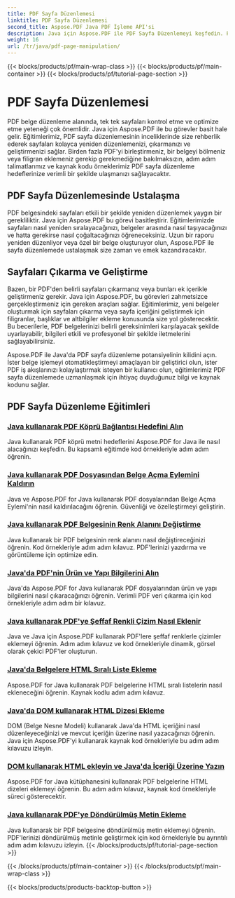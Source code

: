 ```yaml
---
title: PDF Sayfa Düzenlemesi
linktitle: PDF Sayfa Düzenlemesi
second_title: Aspose.PDF Java PDF İşleme API'si
description: Java için Aspose.PDF ile PDF Sayfa Düzenlemeyi keşfedin. PDF sayfalarını zahmetsizce yeniden düzenlemeyi, çıkarmayı ve geliştirmeyi öğrenin.
weight: 16
url: /tr/java/pdf-page-manipulation/
---
```


{{< blocks/products/pf/main-wrap-class >}}
{{< blocks/products/pf/main-container >}}
{{< blocks/products/pf/tutorial-page-section >}}

# PDF Sayfa Düzenlemesi


PDF belge düzenleme alanında, tek tek sayfaları kontrol etme ve optimize etme yeteneği çok önemlidir. Java için Aspose.PDF ile bu görevler basit hale gelir. Eğitimlerimiz, PDF sayfa düzenlemesinin inceliklerinde size rehberlik ederek sayfaları kolayca yeniden düzenlemenizi, çıkarmanızı ve geliştirmenizi sağlar. Birden fazla PDF'yi birleştirmeniz, bir belgeyi bölmeniz veya filigran eklemeniz gerekip gerekmediğine bakılmaksızın, adım adım talimatlarımız ve kaynak kodu örneklerimiz PDF sayfa düzenleme hedeflerinize verimli bir şekilde ulaşmanızı sağlayacaktır.

## PDF Sayfa Düzenlemesinde Ustalaşma

PDF belgesindeki sayfaları etkili bir şekilde yeniden düzenlemek yaygın bir gerekliliktir. Java için Aspose.PDF bu görevi basitleştirir. Eğitimlerimizde sayfaları nasıl yeniden sıralayacağınızı, belgeler arasında nasıl taşıyacağınızı ve hatta gerekirse nasıl çoğaltacağınızı öğreneceksiniz. Uzun bir raporu yeniden düzenliyor veya özel bir belge oluşturuyor olun, Aspose.PDF ile sayfa düzenlemede ustalaşmak size zaman ve emek kazandıracaktır.

## Sayfaları Çıkarma ve Geliştirme

Bazen, bir PDF'den belirli sayfaları çıkarmanız veya bunları ek içerikle geliştirmeniz gerekir. Java için Aspose.PDF, bu görevleri zahmetsizce gerçekleştirmeniz için gereken araçları sağlar. Eğitimlerimiz, yeni belgeler oluşturmak için sayfaları çıkarma veya sayfa içeriğini geliştirmek için filigranlar, başlıklar ve altbilgiler ekleme konusunda size yol gösterecektir. Bu becerilerle, PDF belgelerinizi belirli gereksinimleri karşılayacak şekilde uyarlayabilir, bilgileri etkili ve profesyonel bir şekilde iletmelerini sağlayabilirsiniz.

Aspose.PDF ile Java'da PDF sayfa düzenleme potansiyelinin kilidini açın. İster belge işlemeyi otomatikleştirmeyi amaçlayan bir geliştirici olun, ister PDF iş akışlarınızı kolaylaştırmak isteyen bir kullanıcı olun, eğitimlerimiz PDF sayfa düzenlemede uzmanlaşmak için ihtiyaç duyduğunuz bilgi ve kaynak kodunu sağlar.

## PDF Sayfa Düzenleme Eğitimleri
### [Java kullanarak PDF Köprü Bağlantısı Hedefini Alın](./get-pdf-hyperlink-destination-using-java/)
Java kullanarak PDF köprü metni hedeflerini Aspose.PDF for Java ile nasıl alacağınızı keşfedin. Bu kapsamlı eğitimde kod örnekleriyle adım adım öğrenin.
### [Java kullanarak PDF Dosyasından Belge Açma Eylemini Kaldırın](./remove-document-open-action-from-pdf-file-using-java/)
Java ve Aspose.PDF for Java kullanarak PDF dosyalarından Belge Açma Eylemi'nin nasıl kaldırılacağını öğrenin. Güvenliği ve özelleştirmeyi geliştirin.
### [Java kullanarak PDF Belgesinin Renk Alanını Değiştirme](./change-color-space-of-pdf-document-using-java/)
Java kullanarak bir PDF belgesinin renk alanını nasıl değiştireceğinizi öğrenin. Kod örnekleriyle adım adım kılavuz. PDF'lerinizi yazdırma ve görüntüleme için optimize edin.
### [Java'da PDF'nin Ürün ve Yapı Bilgilerini Alın](./get-product-and-build-information-of-pdf-in-java/)
Java'da Aspose.PDF for Java kullanarak PDF dosyalarından ürün ve yapı bilgilerini nasıl çıkaracağınızı öğrenin. Verimli PDF veri çıkarma için kod örnekleriyle adım adım bir kılavuz.
### [Java kullanarak PDF'ye Şeffaf Renkli Çizim Nasıl Eklenir](./how-to-add-drawing-with-transparent-color-in-pdf-using-java/)
Java ve Java için Aspose.PDF kullanarak PDF'lere şeffaf renklerle çizimler eklemeyi öğrenin. Adım adım kılavuz ve kod örnekleriyle dinamik, görsel olarak çekici PDF'ler oluşturun.
### [Java'da Belgelere HTML Sıralı Liste Ekleme](./add-html-ordered-list-into-documents-in-java/)
Aspose.PDF for Java kullanarak PDF belgelerine HTML sıralı listelerin nasıl ekleneceğini öğrenin. Kaynak kodlu adım adım kılavuz.
### [Java'da DOM kullanarak HTML Dizesi Ekleme](./add-html-string-using-dom-in-java/)
DOM (Belge Nesne Modeli) kullanarak Java'da HTML içeriğini nasıl düzenleyeceğinizi ve mevcut içeriğin üzerine nasıl yazacağınızı öğrenin. Java için Aspose.PDF'yi kullanarak kaynak kod örnekleriyle bu adım adım kılavuzu izleyin.
### [DOM kullanarak HTML ekleyin ve Java'da İçeriği Üzerine Yazın](./add-html-using-dom-and-overwrite-content-in-java/)
Aspose.PDF for Java kütüphanesini kullanarak PDF belgelerine HTML dizeleri eklemeyi öğrenin. Bu adım adım kılavuz, kaynak kod örnekleriyle süreci gösterecektir.
### [Java kullanarak PDF'ye Döndürülmüş Metin Ekleme](./add-rotated-text-in-pdf-using-java/)
Java kullanarak bir PDF belgesine döndürülmüş metin eklemeyi öğrenin. PDF'lerinizi döndürülmüş metinle geliştirmek için kod örnekleriyle bu ayrıntılı adım adım kılavuzu izleyin.
{{< /blocks/products/pf/tutorial-page-section >}}

{{< /blocks/products/pf/main-container >}}
{{< /blocks/products/pf/main-wrap-class >}}

{{< blocks/products/products-backtop-button >}}
